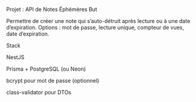 Projet : API de Notes Éphémères
But

Permettre de créer une note qui s’auto-détruit après lecture ou à une date d’expiration. Options : mot de passe, lecture unique, compteur de vues, date d’expiration.

Stack

NestJS

Prisma + PostgreSQL (ou Neon)

bcrypt pour mot de passe (optionnel)

class-validator pour DTOs
